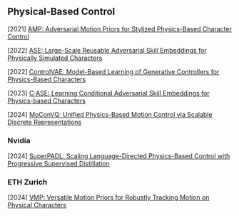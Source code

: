 ## Physical-Based Control

[2021] [AMP: Adversarial Motion Priors for Stylized Physics-Based Character Control](https://arxiv.org/abs/2104.02180)

[2022]  [ASE: Large-Scale Reusable Adversarial Skill Embeddings for Physically Simulated Characters](https://arxiv.org/abs/2205.01906)

[2022] [ControlVAE: Model-Based Learning of Generative Controllers for Physics-Based Characters](https://arxiv.org/abs/2210.06063)

[2023] [C⋅ASE: Learning Conditional Adversarial Skill Embeddings for Physics-based Characters](https://arxiv.org/abs/2309.11351)

[2024] [MoConVQ: Unified Physics-Based Motion Control via Scalable Discrete Representations](https://arxiv.org/abs/2310.10198)



### Nvidia

[2024] [SuperPADL: Scaling Language-Directed Physics-Based Control with Progressive Supervised Distillation](https://arxiv.org/abs/2407.10481)



### ETH Zurich

[2024] [VMP: Versatile Motion Priors for Robustly Tracking Motion on Physical Characters](https://la.disneyresearch.com/wp-content/uploads/VMP_paper.pdf)